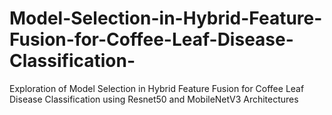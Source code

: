 # Model-Selection-in-Hybrid-Feature-Fusion-for-Coffee-Leaf-Disease-Classification-
Exploration of Model Selection in Hybrid Feature Fusion for Coffee Leaf Disease Classification using Resnet50 and MobileNetV3 Architectures
